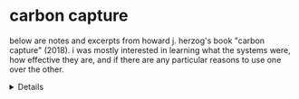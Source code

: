 # carbon capture

below are notes and excerpts from howard j. herzog's book "carbon capture" (2018). i was mostly interested in learning what the systems were, how effective they are, and if there are any particular reasons to use one over the other.

<details>

## ch 1: climate change

- carbon dioxide capture and storage, or CCS, is the process of taking CO₂ from our environment and human processes and figuring out a way to store, or otherwise utilize it.
- preindustrial CO₂ concentration in parts per million: 275. current levels are now over 400.
- the oceans have feedback loops: dark parts of the ocean absorb more heat, which melts more ice, which creates more water that will heat up more, and so on. oh yeah, 40% of earths population (humans that is) live close or near an ocean. the oceans contain 60x the amount of carbon in the atmosphere, and 80% of the anthropogenic CO₂ will eventually end up in the ocean.
- _mitigation_: reduction of the greenhouse gases that go into the atmosphere due to human activity
- _adaptation_: the changing of human activity and behavior in response to the changing earth systems
- geoengineering
  - _carbon dioxide removal (CDR)_: removing CO₂ from the _atmosphere_
  - _solar radiation management (SRM)_: deployment of programs to increase the amount of solar radiation that reflecting immediately back into space

### mitigation

- mitigation is stopping things at the source
- carbon however stays in our atmosphere for a long time (centuries)
- paris agreement specifies how much the global temperature can rise
  - in order to meet this, a carbon budget is established
  - the carbon budget is measured in gigatonnes (Gt; billion tonnes)
  - in 2013, a 50% of containing global temperature rise to 2°C would mean a carbon budget of 1550 GtCO₂
  - which will be exceeded around 2056 at the current estimate of 36 GtCO₂ per year

mitigation can be broken down into 3 general categories:

- reduced energy use
- shifting to low (or no) carbon energy sources
- carbon dioxide capture and storage (CCS)

reduced energy use

- LED lightbulbs instead of incandescent bulbs
- more efficient machines, cars, computers, heating, etc
- between 1949 and 2017, the energy intensity as measured energy use per unit of GDP decreased at a rate of roughly 1.5% per year
- this will need to be at least _doubled_

shifting to low (or no) carbon energy sources

- nuclear - but slowly winding down and unlikely the world will turn back to it. as it winds down, we will have to continue to replace it with these alternative energy systems, so its doubled edged since it is the biggest carbon free energy source in use today.
- hydro, wind, solar, geothermal, biomass
  - in 2016, wind = 6% and solar = 1% of electric sector power production
- shifting from coal to natural gas
  - while this is better than nothing, it wont help us meet our bigger goals
  - highly dependent on local economics of coal to gas prices (per watt-hourof electricity produced)

carbon dioxide capture and storage

- continue to burn fossil fuels
- however capture CO₂ before it reenters the atmosphere
- biggest opportunities are power plants, refineries, and other large industrial systems
- sometimes the captured CO₂ can be utilized but its more likely that it will be pumped underground instead

### adaptation

- adaptation is inevitable
- mitigation has costs bore by the mitigator, with benefits to the world
- adaptation however has costs and benefits that are more immediate
  - e.g. flood control prevention
  - easier to sell
  - dont even need to blame climage change™

### carbon dioxide removal (CDR)

- interest in CDR grows as people realize that we will likely not mitigate or adapt quickly enough
- however CDR is more expensive since you're taking CO₂ out of the atmosphere
- interest is coming from both a desire to be able to get back to the 2°C rise (i.e. the paris agreement) if we go over our carbon budge, as well as some type of implicit admittance that we are not sufficiently mitigating (globally)
- while the 2°C change wouldn't literally be the end of the world, it increases all future costs of adaptation (in dollars? yes; in human lives; definitely), as well as mitigation, and could cause a runaway greenhouse gas effect (e.g. from the melting of the permafrost which would let out methane)

implementing carbon dioxide removal

- jargon: negative emissions technologies (NETs)
- many NETs deal with natural "carbon sinks" such as vegetation, soils, and oceans
- planting trees is a simple example; they fix atmospheric carbon into the soil and their biomass
- agricultural practices like no-till farming, which can increase carbon storage in the soil
- others range from fertilizing the ocean, enhancing the weathering of minerals that will form carbonate rocks, or converting biomass into biochar and adding that to soil
- the scale, cost, and efficiency of all of these are dubious

### solar radiation management (SRM)

- most controversial of the above
- block incoming sunlight to the earth
- inspired by volcanoes, whose ash/sut blocks sunlight and cools the earth with effects that can last years
- an example being a [volcanic winter event](https://en.wikipedia.org/wiki/Year_Without_a_Summer)
- proponents say that injecting particles high in our atmosphere is a cheap and easy way to buy more time while the carbon budget is dealt with other strategies
- opponents suggest it is a huge experiment with unknown consequences ranging from geopolitical issues to, uh, the destruction of our ozone
- SRM would also fail to affect ocean acidification
- it may also change weather patterns, cause unforeseen droughts or floods, and may also cause people to mentally chose to _not_ mitigate since they have falsely bought "more time"
- proponents argue again, however, that given how slowly we are currently mitigating, we need to investigate and research SRM technology now regardless

## ch 2. fossil fuels

### fossil fuel history and consumption

- in 2021, fossil fuels supplied 82% of the world's commercial energy
- modern petroleum industry started in pennsylvania in 1859 (first oil well)
- another name for fossil fuels: **hydrocarbons**
- primarily carbon, hydrogen, smaller amounts of sulfur, nitrogen
- combustion combines with O_2 and creates CO_2, H_20 , and trace components of sulfur dioxide (SO_2) and nitrous oxides (NO_X)
- carbon intensity is the amount of CO_2 emissions per unit of energy in the fuel
- rule of thumb coal, oil gas == 5:4:3
- 2016: the US used 103 exajoules of energy
- exajoule == a trillion megajoule
- a gallon of gasoline == 120 MJ
- one kilowatt-hour of electricity, from a coal fired power plane, is about 10 MJ
- a US household uses about 8800 kilowatt-hours in a year
- 2016 (US): transportation fuel use is 92% oil
- 2016 (US): fuel input for electricity: coal (34%), natural gas (27%), nuclear (22%), renewables (15%)
- 2016 (US): electricity output : coal (31%), natural gas (33%), nuclear (21%), renewables (15%)

## fossil fuel futures

- peak oil, predicted in 1919, 1956, 1971, probably next year
- reserves == "generally taken to be those quantities that geological and engineering information indicates with reasonable certainty can be recovered in the future form known reservoirs under existing economic and operating conditions"
- 5 decades worth of reserves for oil and gas, a century of coal (this is coming from BP)
- however new reserves are added every year
- resources == "potentially recoverable with foreseeable technological and economic developments"
- if you take BPs word for it, 100,000,000+ years worth of fossil fuels left before peak oil
- to stabilize at 2C or less, we need to leave 50% of _reserves_ in the ground, and 90% of all _resources_
- if we ran out of the _reserves_ by burning it all, we'd be up 9C
- in short, peak oil and oil shortages, at an ecological level, aren't impetus realistically to change anything
- the author argues that stronger policy is needed, and if carbon capture systems become good enough, we can still use fossil fuels without going over our budgets

</details>
